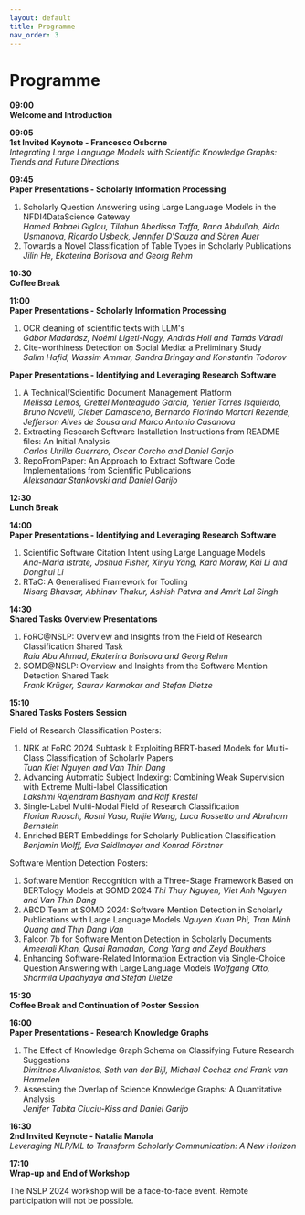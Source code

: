 ```yaml
---
layout: default
title: Programme
nav_order: 3
---
```


# Programme

**09:00 \
Welcome and Introduction**

**09:05	\
1st Invited Keynote - Francesco Osborne** \
_Integrating Large Language Models with Scientific Knowledge Graphs: Trends and Future Directions_

**09:45 \
Paper Presentations - Scholarly Information Processing** 
1. Scholarly Question Answering using Large Language Models in the NFDI4DataScience Gateway \
_Hamed Babaei Giglou, Tilahun Abedissa Taffa, Rana Abdullah, Aida Usmanova, Ricardo Usbeck, Jennifer D'Souza and Sören Auer_
2. Towards a Novel Classification of Table Types in Scholarly Publications \
_Jilin He, Ekaterina Borisova and Georg Rehm_

**10:30	\
Coffee Break**

**11:00 \
Paper Presentations - Scholarly Information Processing** 
1. OCR cleaning of scientific texts with LLM's \
_Gábor Madarász, Noémi Ligeti-Nagy, András Holl and Tamás Váradi_
2. Cite-worthiness Detection on Social Media: a Preliminary Study \
_Salim Hafid, Wassim Ammar, Sandra Bringay and Konstantin Todorov_

**Paper Presentations - Identifying and Leveraging Research Software** 
1. A Technical/Scientific Document Management Platform \
_Melissa Lemos, Grettel Monteagudo Garcia, Yenier Torres Isquierdo, Bruno Novelli, Cleber Damasceno, Bernardo Florindo Mortari Rezende, Jefferson Alves de Sousa and Marco Antonio Casanova_
2. Extracting Research Software Installation Instructions from README files: An Initial Analysis \
_Carlos Utrilla Guerrero, Oscar Corcho and Daniel Garijo_
3. RepoFromPaper: An Approach to Extract Software Code Implementations from Scientific Publications \
_Aleksandar Stankovski and Daniel Garijo_

**12:30	\
Lunch Break**

**14:00 \
Paper Presentations - Identifying and Leveraging Research Software** 
1. Scientific Software Citation Intent using Large Language Models \
_Ana-Maria Istrate, Joshua Fisher, Xinyu Yang, Kara Moraw, Kai Li and Donghui Li_
2. RTaC: A Generalised Framework for Tooling \
_Nisarg Bhavsar, Abhinav Thakur, Ashish Patwa and Amrit Lal Singh_

**14:30 \
Shared Tasks Overview Presentations** 
1. FoRC@NSLP: Overview and Insights from the Field of Research Classification Shared Task \
_Raia Abu Ahmad, Ekaterina Borisova and Georg Rehm_   
2. SOMD@NSLP: Overview and Insights from the Software Mention Detection Shared Task \
_Frank Krüger, Saurav Karmakar and Stefan Dietze_

**15:10 \
Shared Tasks Posters Session** 

Field of Research Classification Posters: 
1. NRK at FoRC 2024 Subtask I: Exploiting BERT-based Models for Multi-Class Classification of Scholarly Papers \
_Tuan Kiet Nguyen and Van Thin Dang_
2. Advancing Automatic Subject Indexing: Combining Weak Supervision with Extreme Multi-label Classification \
_Lakshmi Rajendram Bashyam and Ralf Krestel_
3. Single-Label Multi-Modal Field of Research Classification \
_Florian Ruosch, Rosni Vasu, Ruijie Wang, Luca Rossetto and Abraham Bernstein_
4. Enriched BERT Embeddings for Scholarly Publication Classification \
_Benjamin Wolff, Eva Seidlmayer and Konrad Förstner_

Software Mention Detection Posters: 
1. Software Mention Recognition with a Three-Stage Framework Based on BERTology Models at SOMD 2024 
_Thi Thuy Nguyen, Viet Anh Nguyen and Van Thin Dang_
2. ABCD Team at SOMD 2024: Software Mention Detection in Scholarly Publications with Large Language Models 
_Nguyen Xuan Phi, Tran Minh Quang and Thin Dang Van_
3. Falcon 7b for Software Mention Detection in Scholarly Documents 
_Ameerali Khan, Qusai Ramadan, Cong Yang and Zeyd Boukhers_
4. Enhancing Software-Related Information Extraction via Single-Choice Question Answering with Large Language Models 
_Wolfgang Otto, Sharmila Upadhyaya and Stefan Dietze_


**15:30 \
Coffee Break and Continuation of Poster Session**

**16:00 \
Paper Presentations - Research Knowledge Graphs**
1. The Effect of Knowledge Graph Schema on Classifying Future Research Suggestions \
_Dimitrios Alivanistos, Seth van der Bijl, Michael Cochez and Frank van Harmelen_
2. Assessing the Overlap of Science Knowledge Graphs: A Quantitative Analysis \
_Jenifer Tabita Ciuciu-Kiss and Daniel Garijo_

**16:30	\
2nd Invited Keynote - Natalia Manola** \
_Leveraging NLP/ML to Transform Scholarly Communication: A New Horizon_

**17:10 \
Wrap-up and End of Workshop**


The NSLP 2024 workshop will be a face-to-face event. Remote participation will not be possible.

